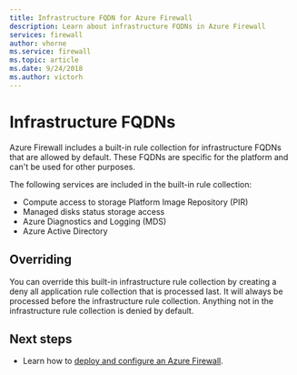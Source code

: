 ```yaml
---
title: Infrastructure FQDN for Azure Firewall
description: Learn about infrastructure FQDNs in Azure Firewall
services: firewall
author: vhorne
ms.service: firewall
ms.topic: article
ms.date: 9/24/2018
ms.author: victorh
---
```


# Infrastructure FQDNs

Azure Firewall includes a built-in rule collection for infrastructure FQDNs that are allowed by default. These FQDNs are specific for the platform and can't be used for other purposes. 

The following services are included in the built-in rule collection:

- Compute access to storage Platform Image Repository (PIR)
- Managed disks status storage access
- Azure Diagnostics and Logging (MDS)
- Azure Active Directory

## Overriding 

You can override this built-in infrastructure rule collection by creating a deny all application rule collection that is processed last. It will always be processed before the infrastructure rule collection. Anything not in the infrastructure rule collection is denied by default.

## Next steps

- Learn how to [deploy and configure an Azure Firewall](tutorial-firewall-deploy-portal.md).